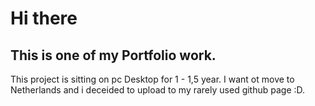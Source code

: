 # Hi there

## This is one of my Portfolio work.

This project is sitting on pc Desktop for 1 - 1,5 year. I want ot move to Netherlands and i deceided to upload to my rarely used github page :D.


